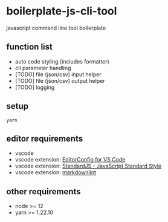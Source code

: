 # boilerplate-js-cli-tool

javascript command line tool boilerplate

## function list

- auto code styling (includes formatter)
- cli parameter handling
- [TODO] file (json/csv) input helper
- [TODO] file (json/csv) output helper
- [TODO] logging

## setup

```terminal
yarn
```

## editor requirements

- vscode
- vscode extension: [EditorConfig for VS Code](https://github.com/editorconfig/editorconfig-vscode)
- vscode extension: [StandardJS - JavaScript Standard Style](https://github.com/standard/vscode-standard)
- vscode extension: [markdownlint](https://github.com/DavidAnson/vscode-markdownlint)

## other requirements

- node >= 12
- yarn >= 1.22.10

